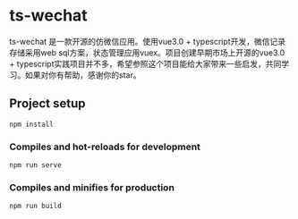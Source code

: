 # ts-wechat
ts-wechat 是一款开源的仿微信应用。使用vue3.0 + typescript开发，微信记录存储采用web sql方案，状态管理应用vuex。项目创建早期市场上开源的vue3.0 + typescript实践项目并不多，希望参照这个项目能给大家带来一些启发，共同学习。如果对你有帮助，感谢你的star。
## Project setup
```
npm install
```

### Compiles and hot-reloads for development
```
npm run serve
```

### Compiles and minifies for production
```
npm run build
```
